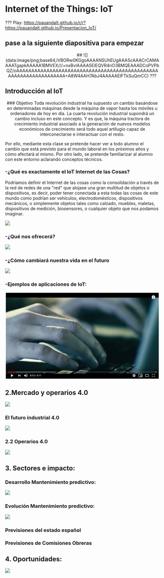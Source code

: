 # Internet of the Things: IoT
???
Play: https://pauandalt.github.io/r/r?https://pauandalt.github.io/Presentacion_IoT/
## pase a la siguiente diapositiva para empezar
<p align="center">
## ![](data:image/png;base64,iVBORw0KGgoAAAANSUhEUgAAAScAAACrCAMAAAATgapkAAAAA1BMVEX///+nxBvIAAAASElEQVR4nO3BMQEAAADCoPVPbQZ/oAAAAAAAAAAAAAAAAAAAAAAAAAAAAAAAAAAAAAAAAAAAAAAAAAAAAAAAAAAAAAAAAAA+A8W4AAH7AbJ4AAAAAElFTkSuQmCC)
???

## Introducción al IoT
<p align="center">
 ### Objetivo
Toda revolución industrial ha supuesto un cambio basándose en determinadas máquinas desde la máquina de vapor hasta los móviles u ordenadores de hoy en día. La cuarta revolución industrial supondrá un cambio incluso en este concepto. Y es que, la máquina tractora de crecimiento industrial asociado a la generación de nuevos modelos económicos de crecimiento será todo aquel artilugio capaz de interconectarse e interactuar con el resto.

Por ello, mediante esta clase se pretende hacer ver a todo alumno el cambio que está previsto para el mundo laboral en los próximos años y cómo afectará al mismo. Por otro lado, se pretende familiarizar al alumno con este entorno aclarando conceptos técnicos.

### -¿Qué es exactamente el IoT Internet de las Cosas?
Podríamos definir el Internet de las cosas como la consolidación a través de la red de redes de una "red" que alojase una gran multitud de objetos o dispositivos, es decir, poder tener conectada a esta todas las cosas de este mundo como podrían ser vehículos, electrodomésticos, dispositivos mecánicos, o simplemente objetos tales como calzado, muebles, maletas, dispositivos de medición, biosensores, o cualquier objeto que nos podamos imaginar. 

![](https://www.domodesk.com/media/wysiwyg/internetdelascosas1.jpg)

### -¿Qué nos ofrecerá?
  ![](https://www.domodesk.com/media/wysiwyg/iotdomodesk.jpg)
  
### -¿Cómo cambiará nuestra vida en el futuro
![](https://www.domodesk.com/media/wysiwyg/iotdomotica.jpg)

### -Ejemplos de aplicaciones de IoT:
[![IMAGE ALT TEXT HERE](https://github.com/Pauandalt/IoT/raw/master/videpo_IoT_EnCasa.PNG)](https://www.youtube.com/watch?v=VTs5y1QlEtk)

## 2.Mercado y operarios 4.0
![](https://www.cic.es/wp-content/uploads/2017/01/Industria-4.0-la-revoluci%C3%B3n-industrial-1100x550.jpg)
### El futuro industrial 4.0
![](https://blogs.iadb.org/integracion-comercio/wp-content/uploads/sites/14/2018/10/Industria-4.0-1.jpg)
### 2.2	Operarios 4.0
![](https://pbs.twimg.com/media/DuIX7NLWwAQs6hH.jpg)
## 3. Sectores e impacto:

### Desarrollo Mantenimiento predictivo:
![](https://pauandalt.github.io/IoT/Mantenimiento_Predictivo.PNG)

### Evolución Mantenimiento predictivo: 
![](https://pauandalt.github.io/IoT/Evolucion_mantenimiento_predictivo.PNG)
### Previsiones del estado español

### Previsiones de Comisiones Obreras

## 4. Oportunidades:

![](https://pauandalt.github.io/IoT/Oportunidades_IoT.PNG)
